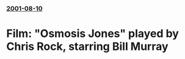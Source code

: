 ### [2001-08-10](/news/2001/08/10/index.md)

#  Film: "Osmosis Jones" played by Chris Rock, starring Bill Murray



